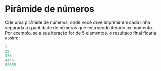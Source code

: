# Pirâmide de números

Crie uma pirâmide de números, onde você deve imprimir em cada linha separada a quantidade de números que está sendo iterado no momento. 
Por exemplo, se a sua iteração for de 5 elementos, o resultado final ficaria assim:

```java
1
22
333
4444
55555
```